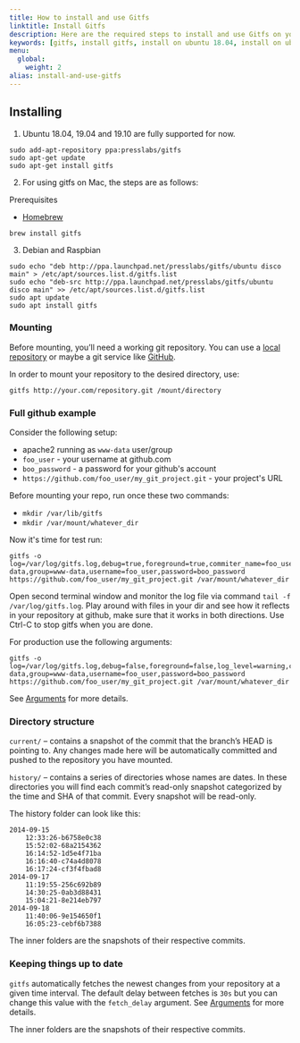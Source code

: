 ```yaml
---
title: How to install and use Gitfs
linktitle: Install Gitfs
description: Here are the required steps to install and use Gitfs on your machine.
keywords: [gitfs, install gitfs, install on ubuntu 18.04, install on ubuntu 19.04, gitfs on ubuntu, gitfs on debian, gitfs on macos]
menu:
  global:
    weight: 2
alias: install-and-use-gitfs
---
```


## Installing

1. Ubuntu 18.04, 19.04 and 19.10 are fully supported for now.

```
sudo add-apt-repository ppa:presslabs/gitfs
sudo apt-get update
sudo apt-get install gitfs
```

2. For using gitfs on Mac, the steps are as follows:

Prerequisites
- [Homebrew](http://brew.sh/)
```
brew install gitfs
```

3. Debian and Raspbian

```
sudo echo "deb http://ppa.launchpad.net/presslabs/gitfs/ubuntu disco main" > /etc/apt/sources.list.d/gitfs.list
sudo echo "deb-src http://ppa.launchpad.net/presslabs/gitfs/ubuntu disco main" >> /etc/apt/sources.list.d/gitfs.list
sudo apt update
sudo apt install gitfs
```

### Mounting

Before mounting, you’ll need a working git repository. You can use a [local repository](http://git-scm.com/book/en/Git-on-the-Server-Setting-Up-the-Server) or maybe a git service like [GitHub](http://github.com/).

In order to mount your repository to the desired directory, use:

```
gitfs http://your.com/repository.git /mount/directory
```
### Full github example

Consider the following setup:
- apache2 running as `www-data` user/group
- `foo_user` - your username at github.com
- `boo_password` - a password for your github's account
- `https://github.com/foo_user/my_git_project.git` - your project's URL

Before mounting your repo, run once these two commands:
- `mkdir /var/lib/gitfs`
- `mkdir /var/mount/whatever_dir`

Now it's time for test run:

```
gitfs -o log=/var/log/gitfs.log,debug=true,foreground=true,commiter_name=foo_user,commiter_email=foo_user@whatever.com,user=www-data,group=www-data,username=foo_user,password=boo_password https://github.com/foo_user/my_git_project.git /var/mount/whatever_dir
```

Open second terminal window and monitor the log file via command `tail -f /var/log/gitfs.log`. Play around with files in your dir and see how it reflects in your repository at github, make sure that it works in both directions. Use Ctrl-C to stop gitfs when you are done.

For production use the following arguments:

```
gitfs -o log=/var/log/gitfs.log,debug=false,foreground=false,log_level=warning,commiter_name=foo_user,commiter_email=foo_user@whatever.com,user=www-data,group=www-data,username=foo_user,password=boo_password https://github.com/foo_user/my_git_project.git /var/mount/whatever_dir
```

See [Arguments](arguments.md) for more details.

### Directory structure

`current/` – contains a snapshot of the commit that the branch’s HEAD is pointing to. Any changes made here will be automatically committed and pushed to the repository you have mounted.

`history/` – contains a series of directories whose names are dates. In these directories you will find each commit’s read-only snapshot categorized by the time and SHA of that commit. Every snapshot will be read-only.

The history folder can look like this:

```shell
2014-09-15
    12:33:26-b6758e0c38
    15:52:02-68a2154362
    16:14:52-1d5e4f71ba
    16:16:40-c74a4d8078
    16:17:24-cf3f4fbad8
2014-09-17
    11:19:55-256c692b89
    14:30:25-0ab3d88431
    15:04:21-8e214eb797
2014-09-18
    11:40:06-9e154650f1
    16:05:23-cebf6b7388
```

The inner folders are the snapshots of their respective commits.

### Keeping things up to date

`gitfs` automatically fetches the newest changes from your repository at a given time interval. The default delay between fetches is `30s` but you can change this value with the `fetch_delay` argument. See [Arguments](arguments.md) for more details.

The inner folders are the snapshots of their respective commits.
